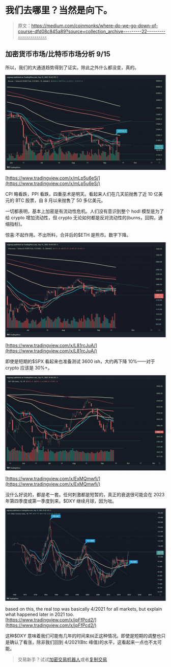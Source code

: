 # 我们去哪里？当然是向下。

> 原文：<https://medium.com/coinmonks/where-do-we-go-down-of-course-dfd08c845a89?source=collection_archive---------22----------------------->

## 加密货币市场/比特币市场分析 9/15

所以，我们的大通道趋势得到了证实。除此之外什么都没变，真的。

![](img/3614aa075e222f053213e6f5ae30380c.png)

[https://www.tradingview.com/x/mLp5u6eS/](https://www.tradingview.com/x/mLp5u6eS/)

CPI 略看跌，PPI 看跌，四重巫术是明天。看起来人们在几天前抛售了近 10 亿美元的 BTC 股票，自 8 月以来抛售了 50 多亿美元。

一切都表明，基本上加密是有流动性危机。人们没有意识到整个 hodl 模型是为了给 crypto 增加流动性，但 crypto 无论如何都是反对流动性的(burns，回购，通缩指标)。

惊喜:不起作用。不出所料，合并后的$ETH 是熊市。数字下降。

![](img/8c6305d856ad0fc780da336909dd4362.png)

[https://www.tradingview.com/x/L81rcJuA/](https://www.tradingview.com/x/L81rcJuA/)

即使是短期的$SPX 看起来也准备测试 3600 ish，大约再下降 10%——对于 crypto 应该是 30%+。

![](img/149d464f4ee84c814d43f0c6cf27a704.png)

[https://www.tradingview.com/x/ExMQmwfi/](https://www.tradingview.com/x/ExMQmwfi/)

没什么好说的，都是老一套。任何刺激都是短暂的，真正的衰退很可能会在 2023 年第四季度或第一季度到来。$DXY 继续月球，因为咄。

![](img/bc8e670283d3453535eb07430bc269dc.png)

based on this, the real top was basically 4/2021 for all markets, but explain what happened later in 2021 too. [https://www.tradingview.com/x/jpFfPcd2/](https://www.tradingview.com/x/jpFfPcd2/)

这种$DXY 意味着我们可能有几年的时间来纠正这种情况。即使是短期的调整也只是确认了看涨，除非我们回到 4/2021(Btc 峰值)的水平，这看起来一点也不太可能。

> 交易新手？试试[加密交易机器人](/coinmonks/crypto-trading-bot-c2ffce8acb2a)或者[复制交易](/coinmonks/top-10-crypto-copy-trading-platforms-for-beginners-d0c37c7d698c)